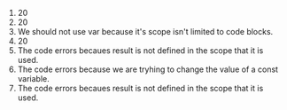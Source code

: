 1. 20
2. 20
3. We should not use var because it's scope isn't limited to code blocks.
4. 20
5. The code errors becaues result is not defined in the scope that it is used.
6. The code errors because we are tryhing to change the value of a const variable.
7. The code errors becaues result is not defined in the scope that it is used.